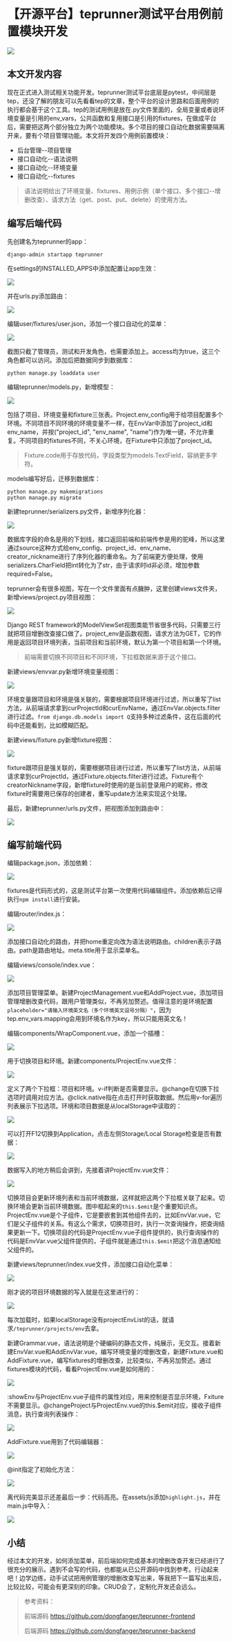 # 【开源平台】teprunner测试平台用例前置模块开发
![](../wanggang.png)

## 本文开发内容

现在正式进入测试相关功能开发。teprunner测试平台底层是pytest，中间层是tep，还没了解的朋友可以先看看tep的文章，整个平台的设计思路和后面用例的执行都会基于这个工具。tep的测试用例是放在.py文件里面的，全局变量或者说环境变量是引用的env_vars，公共函数和复用接口是引用的fixtures，在做成平台后，需要把这两个部分独立为两个功能模块。多个项目的接口自动化数据需要隔离开来，要有个项目管理功能。本文将开发四个用例前置模块：

- 后台管理--项目管理
- 接口自动化--语法说明
- 接口自动化--环境变量
- 接口自动化--fixtures

> 语法说明给出了环境变量、fixtures、用例示例（单个接口、多个接口--增删改查）、请求方法（get、post、put、delete）的使用方法。

## 编写后端代码

先创建名为teprunner的app：

```shell
django-admin startapp teprunner
```

在settings的INSTALLED_APPS中添加配置让app生效：

![](001004-【开源平台】teprunner测试平台用例前置模块开发/image-20210319102357847.png)

并在urls.py添加路由：

![](001004-【开源平台】teprunner测试平台用例前置模块开发/image-20210319102448253.png)

编辑user/fixtures/user.json，添加一个接口自动化的菜单：

![](001004-【开源平台】teprunner测试平台用例前置模块开发/image-20210319102641109.png)

截图只截了管理员，测试和开发角色，也需要添加上。access均为true，这三个角色都可以访问。添加后把数据同步到数据库：

```shell
python manage.py loaddata user
```

编辑teprunner/models.py，新增模型：

![](001004-【开源平台】teprunner测试平台用例前置模块开发/image-20210319103054973.png)

包括了项目、环境变量和fixture三张表。Project.env_config用于给项目配置多个环境。不同项目不同环境的环境变量不一样，在EnvVar中添加了project_id和env_name，并按("project_id", "env_name", "name")作为唯一键，不允许重复。不同项目的fixtures不同，不关心环境，在Fixture中只添加了project_id。

> Fixture.code用于存放代码，字段类型为models.TextField，容纳更多字符。

models编写好后，迁移到数据库：

```shell
python manage.py makemigrations
python manage.py migrate
```

新建teprunner/serializers.py文件，新增序列化器：

![](001004-【开源平台】teprunner测试平台用例前置模块开发/image-20210319104338876.png)

数据库字段的命名是用的下划线，接口返回前端和前端传参是用的驼峰，所以这里通过source这种方式给env_config、project_id、env_name、creator_nickname进行了序列化器的重命名。为了前端更方便处理，使用serializers.CharField把int转化为了str，由于请求时id非必须，增加参数required=False。

teprunner会有很多视图，写在一个文件里面有点臃肿，这里创建views文件夹，新增views/project.py项目视图：

![](001004-【开源平台】teprunner测试平台用例前置模块开发/image-20210319104708429.png)

Django REST framework的ModelViewSet视图类能节省很多代码，只需要三行就把项目增删改查接口做了。project_env是函数视图，请求方法为GET，它的作用是返回项目环境列表，当前项目和当前环境，默认为第一个项目和第一个环境。

> 前端需要切换不同项目和不同环境，下拉框数据来源于这个接口。

新建views/envvar.py新增环境变量视图：

![](001004-【开源平台】teprunner测试平台用例前置模块开发/image-20210319105055900.png)

环境变量跟项目和环境是强关联的，需要根据项目环境进行过滤，所以重写了list方法，从前端请求拿到curProjectId和curEnvName，通过EnvVar.objects.filter进行过滤。`from django.db.models import Q`支持多种过滤条件，这在后面的代码中还能看到，比如模糊匹配。

新建views/fixture.py新增fixture视图：

![](001004-【开源平台】teprunner测试平台用例前置模块开发/image-20210319105408572.png)

fixture跟项目是强关联的，需要根据项目进行过滤，所以重写了list方法，从前端请求拿到curProjectId，通过Fixture.objects.filter进行过滤。Fixture有个creatorNickname字段，新增fixture时使用的是当前登录用户的昵称，修改fixture时需要用已保存的创建者，重写update方法来实现这个处理。

最后，新建teprunner/urls.py文件，把视图添加到路由中：

![](001004-【开源平台】teprunner测试平台用例前置模块开发/image-20210319105828631.png)

## 编写前端代码

编辑package.json，添加依赖：

![](001004-【开源平台】teprunner测试平台用例前置模块开发/image-20210319110007349.png)

fixtures是代码形式的，这是测试平台第一次使用代码编辑组件。添加依赖后记得执行`npm install`进行安装。

编辑router/index.js：

![](001004-【开源平台】teprunner测试平台用例前置模块开发/image-20210319110310618.png)

添加接口自动化的路由，并把home重定向改为语法说明路由。children表示子路由。path是路由地址。meta.title用于显示菜单名。

编辑views/console/index.vue：

![](001004-【开源平台】teprunner测试平台用例前置模块开发/image-20210319110627087.png)

添加项目管理菜单。新建ProjectManagement.vue和AddProject.vue，添加项目管理增删改查代码，跟用户管理类似，不再另加赘述。值得注意的是环境配置`placeholder="请输入环境英文名（多个环境英文逗号分隔）"`，因为tep.env_vars.mapping会用到环境名作为key，所以只能用英文名！

编辑components/WrapComponent.vue，添加一个插槽：

![](001004-【开源平台】teprunner测试平台用例前置模块开发/image-20210319111320242.png)

用于切换项目和环境。新建components/ProjectEnv.vue文件：

![](001004-【开源平台】teprunner测试平台用例前置模块开发/image-20210319111519429.png)

定义了两个下拉框：项目和环境。v-if判断是否需要显示。@change在切换下拉选项时调用对应方法。@click.native指在点击打开时获取数据。然后用v-for遍历列表展示下拉选项。环境和项目数据是从localStorage中读取的：

![](001004-【开源平台】teprunner测试平台用例前置模块开发/image-20210319111749842.png)

可以打开F12切换到Application，点击左侧Storage/Local Storage检查是否有数据：

![](001004-【开源平台】teprunner测试平台用例前置模块开发/image-20210319112019574.png)

数据写入的地方稍后会讲到，先接着讲ProjectEnv.vue文件：

![](001004-【开源平台】teprunner测试平台用例前置模块开发/image-20210319112202866.png)

切换项目会更新环境列表和当前环境数据，这样就把这两个下拉框关联了起来。切换环境会更新当前环境数据。图中框起来的`this.$emit`是个重要知识点。ProjectEnv.vue是个子组件，它是要嵌套到其他组件去的，比如EnvVar.vue，它们是父子组件的关系。有这么个需求，切换项目时，执行一次查询操作，把查询结果更新一下。切换项目的代码是ProjectEnv.vue子组件提供的，执行查询操作的代码是EnvVar.vue父组件提供的，子组件就是通过`this.$emit`把这个消息通知给父组件的。

新建views/teprunner/index.vue文件，添加接口自动化菜单：

![](001004-【开源平台】teprunner测试平台用例前置模块开发/image-20210319113008688.png)

刚才说的项目环境数据的写入就是在这里进行的：

![](001004-【开源平台】teprunner测试平台用例前置模块开发/image-20210319113050691.png)

每次加载时，如果localStorage没有projectEnvList的话，就请求`/teprunner/projects/env`去拿。

新建Grammar.vue，语法说明是个硬编码的静态文件，纯展示，无交互。接着新建EnvVar.vue和AddEnvVar.vue，编写环境变量的增删改查，新建Fixture.vue和AddFixture.vue，编写fixtures的增删改查，比较类似，不再另加赘述。通过fixtures模块的代码，看看ProjectEnv.vue是如何用的：

![](001004-【开源平台】teprunner测试平台用例前置模块开发/image-20210319113554291.png)

:showEnv与ProjectEnv.vue子组件的属性对应，用来控制是否显示环境，Fxiture不需要显示。@changeProject与ProjectEnv.vue的this.$emit对应，接收子组件消息，执行查询列表操作：

![](001004-【开源平台】teprunner测试平台用例前置模块开发/image-20210319113817677.png)

AddFixture.vue用到了代码编辑器：

![](001004-【开源平台】teprunner测试平台用例前置模块开发/image-20210319113952344.png)

@init指定了初始化方法：

![](001004-【开源平台】teprunner测试平台用例前置模块开发/image-20210319114017565.png)

离代码完美显示还差最后一步：代码高亮。在assets/js添加`highlight.js`，并在main.js中导入：

![](001004-【开源平台】teprunner测试平台用例前置模块开发/image-20210319114256109.png)

## 小结

经过本文的开发，如何添加菜单，前后端如何完成基本的增删改查开发已经进行了很充分的展示。遇到不会写的代码，也都能从已公开源码中找到参考。行动起来吧！边学边练，动手试试把用例管理的增删改查写出来，等我把下一篇写出来后，比较比较，可能会有更深刻的印象。CRUD会了，定制化开发还会远么。

> 参考资料：
>
> 前端源码 https://github.com/dongfanger/teprunner-frontend
>
> 后端源码 https://github.com/dongfanger/teprunner-backend

